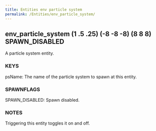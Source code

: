 ```yaml
---
title: Entities env particle system
permalink: /Entities/env_particle_system/
---
```


## env_particle_system (1 .5 .25) (-8 -8 -8) (8 8 8) SPAWN_DISABLED

A particle system entity.

### KEYS

psName: The name of the particle system to spawn at this entity.

### SPAWNFLAGS

SPAWN_DISABLED: Spawn disabled.

### NOTES

Triggering this entity toggles it on and off.